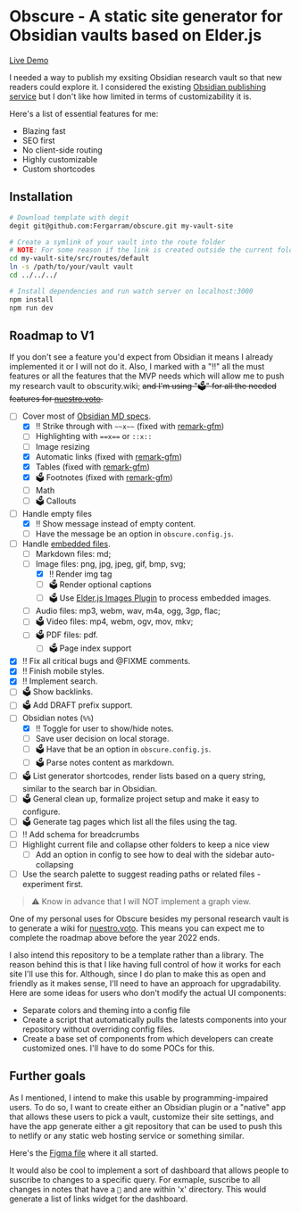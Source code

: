 # Obscure - A static site generator for Obsidian vaults based on Elder.js 

[Live Demo](https://obscurity.wiki)

I needed a way to publish my exsiting Obsidian research vault so that new readers could explore it. I considered the existing [Obsidian publishing service](https://obsidian.md/publish) but I don't like how limited in terms of customizability it is.

Here's a list of essential features for me:

- Blazing fast
- SEO first
- No client-side routing
- Highly customizable
- Custom shortcodes

## Installation

```bash
# Download template with degit
degit git@github.com:Fergarram/obscure.git my-vault-site

# Create a symlink of your vault into the route folder
# NOTE: For some reason if the link is created outside the current folder it doesn't work. At least on MacOS.
cd my-vault-site/src/routes/default
ln -s /path/to/your/vault vault
cd ../../../

# Install dependencies and run watch server on localhost:3000
npm install
npm run dev
```

## Roadmap to V1

If you don't see a feature you'd expect from Obsidian it means I already implemented it or I will not do it. Also, I marked with a "‼️" all the must features or all the features that the MVP needs which will allow me to push my research vault to obscurity.wiki; ~~and I'm using "🗳" for all the needed features for [nuestro.voto](//fernando.works/projects/nuestro-voto).~~

- [ ] Cover most of [Obsidian MD specs](https://help.obsidian.md/How+to/Format+your+notes).
	- [x] ‼️ Strike through with `~~x~~` (fixed with [remark-gfm](https://github.com/remarkjs/remark-gfm))
	- [ ] Highlighting with `==x==` or `::x::`
	- [ ] Image resizing
	- [x] Automatic links (fixed with [remark-gfm](https://github.com/remarkjs/remark-gfm))
	- [x] Tables (fixed with [remark-gfm](https://github.com/remarkjs/remark-gfm))
	- [x] 🗳 Footnotes (fixed with [remark-gfm](https://github.com/remarkjs/remark-gfm))
	- [ ] Math
	- [ ] 🗳 Callouts
- [ ] Handle empty files
	- [x] ‼️ Show message instead of empty content.
	- [ ] Have the message be an option in `obscure.config.js`.
- [ ] Handle [embedded files](https://help.obsidian.md/How+to/Embed+files).
	- [ ] Markdown files: md;
	- [ ] Image files: png, jpg, jpeg, gif, bmp, svg;
		- [x] ‼️ Render img tag
		- [ ] 🗳 Render optional captions
		- [ ] 🗳 Use [Elder.js Images Plugin](https://github.com/Elderjs/plugins/tree/master/packages/images) to process embedded images.
	- [ ] Audio files: mp3, webm, wav, m4a, ogg, 3gp, flac;
	- [ ] 🗳 Video files: mp4, webm, ogv, mov, mkv;
	- [ ] 🗳 PDF files: pdf.
		- [ ] 🗳 Page index support
- [x] ‼️ Fix all critical bugs and @FIXME comments.
- [x] ‼️ Finish mobile styles.
- [x] ‼️ Implement search.
- [ ] 🗳 Show backlinks.
- [ ] 🗳 Add DRAFT prefix support.
- [ ] Obsidian notes (`%%`)
	- [x] ‼️ Toggle for user to show/hide notes.
	- [ ] Save user decision on local storage.
	- [ ] 🗳 Have that be an option in `obscure.config.js`.
	- [ ] 🗳 Parse notes content as markdown.
- [ ] 🗳 List generator shortcodes, render lists based on a query string, similar to the search bar in Obsidian.
- [ ] 🗳 General clean up, formalize project setup and make it easy to configure.
- [ ] 🗳 Generate tag pages which list all the files using the tag.
- [ ] ‼️ Add schema for breadcrumbs
- [ ] Highlight current file and collapse other folders to keep a nice view
	- [ ] Add an option in config to see how to deal with the sidebar auto-collapsing
- [ ] Use the search palette to suggest reading paths or related files - experiment first.

> ⚠️ Know in advance that I will NOT implement a graph view.

One of my personal uses for Obscure besides my personal research vault is to generate a wiki for [nuestro.voto](//fernando.works/projects/nuestro-voto). This means you can expect me to complete the roadmap above before the year 2022 ends.

I also intend this repository to be a template rather than a library. The reason behind this is that I like having full control of how it works for each site I'll use this for. Although, since I do plan to make this as open and friendly as it makes sense, I'll need to have an approach for upgradability. Here are some ideas for users who don't modify the actual UI components:

- Separate colors and theming into a config file
- Create a script that automatically pulls the latests components into your repository without overriding config files.
- Create a base set of components from which developers can create customized ones. I'll have to do some POCs for this.


## Further goals

As I mentioned, I intend to make this usable by programming-impaired users. To do so, I want to create either an Obsidian plugin or a "native" app that allows these users to pick a vault, customize their site settings, and have the app generate either a git repository that can be used to push this to netlify or any static web hosting service or something similar.

Here's the [Figma file](https://www.figma.com/file/S1H33ONKWWWsGL2n6zFTUc/Documentation-Template?node-id=0%3A1) where it all started.

It would also be cool to implement a sort of dashboard that allows people to suscribe to changes to a specific query. For exmaple, suscribe to all changes in notes that have a `📎` and are within 'x' directory. This would generate a list of links widget for the dashboard.
